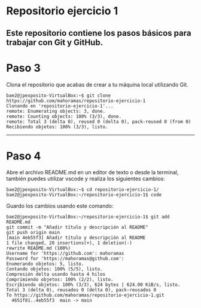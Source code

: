 # Repositorio ejercicio 1

Este repositorio contiene los pasos básicos para trabajar con Git y GitHub.
---
# Paso 3

Clona el repositorio que acabas de crear a tu máquina local utilizando Git.
```
bae2@jpexposito-VirtualBox:~$ git clone https://github.com/mahoramas/repositorio-ejercicio-1
Clonando en 'repositorio-ejercicio-1'...
remote: Enumerating objects: 3, done.
remote: Counting objects: 100% (3/3), done.
remote: Total 3 (delta 0), reused 0 (delta 0), pack-reused 0 (from 0)
Recibiendo objetos: 100% (3/3), listo.
```
---
# Paso 4

Abre el archivo README.md en un editor de texto o desde la terminal, también puedes utilizar vscode y realiza los siguientes cambios:
```
bae2@jpexposito-VirtualBox:~$ cd repositorio-ejercicio-1/
bae2@jpexposito-VirtualBox:~/repositorio-ejercicio-1$ code
```
Guardo los cambios usando este comando:
```code
bae2@jpexposito-VirtualBox:~/repositorio-ejercicio-1$ git add README.md
git commit -m "Añadir título y descripción al README"
git push origin main
[main 4eb55f3] Añadir título y descripción al README
1 file changed, 20 insertions(+), 1 deletion(-)
rewrite README.md (100%)
Username for 'https://github.com': mahoramas
Password for 'https://mahoramas@github.com':
Enumerando objetos: 5, listo.
Contando objetos: 100% (5/5), listo.
Compresión delta usando hasta 4 hilos
Comprimiendo objetos: 100% (2/2), listo.
Escribiendo objetos: 100% (3/3), 624 bytes | 624.00 KiB/s, listo.
Total 3 (delta 0), reusados 0 (delta 0), pack-reusados 0
To https://github.com/mahoramas/repositorio-ejercicio-1.git
  4651f81..4eb55f3  main -> main
```
